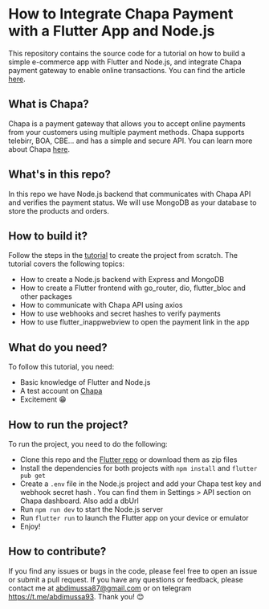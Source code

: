 # How to Integrate Chapa Payment with a Flutter App and Node.js

This repository contains the source code for a tutorial on how to build a simple e-commerce app with Flutter and Node.js, and integrate Chapa payment gateway to enable online transactions.
You can find the article [here](https://medium.com/@abdimussa87/integrate-chapa-payment-with-a-flutter-app-and-node-js-f7ec69dbf60).

## What is Chapa?

Chapa is a payment gateway that allows you to accept online payments from your customers using multiple payment methods. Chapa supports telebirr, BOA, CBE... and has a simple and secure API. You can learn more about Chapa [here](https://chapa.co).

## What's in this repo?

In this repo we have Node.js backend that communicates with Chapa API and verifies the payment status. We will use MongoDB as your database to store the products and orders.

## How to build it?

Follow the steps in the [tutorial](https://medium.com/@abdimussa87/integrate-chapa-payment-with-a-flutter-app-and-node-js-f7ec69dbf60) to create the project from scratch. The tutorial covers the following topics:

- How to create a Node.js backend with Express and MongoDB
- How to create a Flutter frontend with go_router, dio, flutter_bloc and other packages
- How to communicate with Chapa API using axios
- How to use webhooks and secret hashes to verify payments
- How to use flutter_inappwebview to open the payment link in the app

## What do you need?

To follow this tutorial, you need:

- Basic knowledge of Flutter and Node.js
- A test account on [Chapa](https://chapa.co)
- Excitement 😁

## How to run the project?

To run the project, you need to do the following:

- Clone this repo and the [Flutter repo](https://github.com/abdimussa87/chapa-integration-demo-flutter) or download them as zip files
- Install the dependencies for both projects with `npm install` and `flutter pub get`
- Create a `.env` file in the Node.js project and add your Chapa test key and webhook secret hash . You can find them in Settings > API section on Chapa dashboard. Also add a dbUrl
- Run `npm run dev` to start the Node.js server 
- Run `flutter run` to launch the Flutter app on your device or emulator
- Enjoy!

## How to contribute?

If you find any issues or bugs in the code, please feel free to open an issue or submit a pull request. If you have any questions or feedback, please contact me at abdimussa87@gmail.com or on telegram https://t.me/abdimussa93. Thank you! 😊
